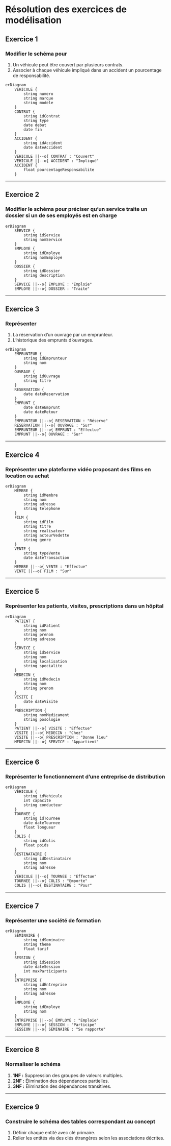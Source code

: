 
# Résolution des exercices de modélisation

## Exercice 1

### Modifier le schéma pour

1. Un véhicule peut être couvert par plusieurs contrats.
2. Associer à chaque véhicule impliqué dans un accident un pourcentage de responsabilité.

```mermaid
erDiagram
    VEHICULE {
        string numero
        string marque
        string modele
    }
    CONTRAT {
        string idContrat
        string type
        date debut
        date fin
    }
    ACCIDENT {
        string idAccident
        date dateAccident
    }
    VEHICULE ||--o{ CONTRAT : "Couvert"
    VEHICULE ||--o{ ACCIDENT : "Impliqué"
    ACCIDENT {
        float pourcentageResponsabilite
    }
```

---

## Exercice 2

### Modifier le schéma pour préciser qu’un service traite un dossier si un de ses employés est en charge

```mermaid
erDiagram
    SERVICE {
        string idService
        string nomService
    }
    EMPLOYE {
        string idEmploye
        string nomEmploye
    }
    DOSSIER {
        string idDossier
        string description
    }
    SERVICE ||--o{ EMPLOYE : "Emploie"
    EMPLOYE ||--o{ DOSSIER : "Traite"
```

---

## Exercice 3

### Représenter

1. La réservation d’un ouvrage par un emprunteur.
2. L’historique des emprunts d’ouvrages.

```mermaid
erDiagram
    EMPRUNTEUR {
        string idEmprunteur
        string nom
    }
    OUVRAGE {
        string idOuvrage
        string titre
    }
    RESERVATION {
        date dateReservation
    }
    EMPRUNT {
        date dateEmprunt
        date dateRetour
    }
    EMPRUNTEUR ||--o{ RESERVATION : "Réserve"
    RESERVATION ||--o{ OUVRAGE : "Sur"
    EMPRUNTEUR ||--o{ EMPRUNT : "Effectue"
    EMPRUNT ||--o{ OUVRAGE : "Sur"
```

---

## Exercice 4

### Représenter une plateforme vidéo proposant des films en location ou achat

```mermaid
erDiagram
    MEMBRE {
        string idMembre
        string nom
        string adresse
        string telephone
    }
    FILM {
        string idFilm
        string titre
        string realisateur
        string acteurVedette
        string genre
    }
    VENTE {
        string typeVente
        date dateTransaction
    }
    MEMBRE ||--o{ VENTE : "Effectue"
    VENTE ||--o{ FILM : "Sur"
```

---

## Exercice 5

### Représenter les patients, visites, prescriptions dans un hôpital

```mermaid
erDiagram
    PATIENT {
        string idPatient
        string nom
        string prenom
        string adresse
    }
    SERVICE {
        string idService
        string nom
        string localisation
        string specialite
    }
    MEDECIN {
        string idMedecin
        string nom
        string prenom
    }
    VISITE {
        date dateVisite
    }
    PRESCRIPTION {
        string nomMedicament
        string posologie
    }
    PATIENT ||--o{ VISITE : "Effectue"
    VISITE ||--o{ MEDECIN : "Chez"
    VISITE ||--o{ PRESCRIPTION : "Donne lieu"
    MEDECIN ||--o{ SERVICE : "Appartient"
```

---

## Exercice 6

### Représenter le fonctionnement d’une entreprise de distribution

```mermaid
erDiagram
    VEHICULE {
        string idVehicule
        int capacite
        string conducteur
    }
    TOURNEE {
        string idTournee
        date dateTournee
        float longueur
    }
    COLIS {
        string idColis
        float poids
    }
    DESTINATAIRE {
        string idDestinataire
        string nom
        string adresse
    }
    VEHICULE ||--o{ TOURNEE : "Effectue"
    TOURNEE ||--o{ COLIS : "Emporte"
    COLIS ||--o{ DESTINATAIRE : "Pour"
```

---

## Exercice 7

### Représenter une société de formation

```mermaid
erDiagram
    SEMINAIRE {
        string idSeminaire
        string theme
        float tarif
    }
    SESSION {
        string idSession
        date dateSession
        int maxParticipants
    }
    ENTREPRISE {
        string idEntreprise
        string nom
        string adresse
    }
    EMPLOYE {
        string idEmploye
        string nom
    }
    ENTREPRISE ||--o{ EMPLOYE : "Emploie"
    EMPLOYE ||--o{ SESSION : "Participe"
    SESSION ||--o{ SEMINAIRE : "Se rapporte"
```

---

## Exercice 8

### Normaliser le schéma

1. **1NF :** Suppression des groupes de valeurs multiples.
2. **2NF :** Élimination des dépendances partielles.
3. **3NF :** Élimination des dépendances transitives.

---

## Exercice 9

### Construire le schéma des tables correspondant au concept

1. Définir chaque entité avec clé primaire.
2. Relier les entités via des clés étrangères selon les associations décrites.
